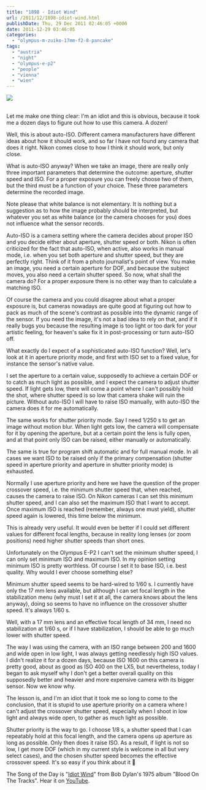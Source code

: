 ```yaml
---
title: "1898 - Idiot Wind"
url: /2011/12/1898-idiot-wind.html
publishDate: Thu, 29 Dec 2011 02:46:05 +0000
date: 2011-12-29 03:46:05
categories: 
  - "olympus-m-zuiko-17mm-f2-8-pancake"
tags: 
  - "austria"
  - "night"
  - "olympus-e-p2"
  - "people"
  - "vienna"
  - "wien"
---
```

<div class="container">
<div class="center"><a target="_blank" href="https://d25zfm9zpd7gm5.cloudfront.net/1200x1200/2011/20111229_002946_ps.jpg"><img src="https://d25zfm9zpd7gm5.cloudfront.net/0600x0600/2011/20111229_002946_ps.jpg" /></a></div>
</div>
<br />

Let me make one thing clear: I'm an idiot and this is obvious, because it took me a dozen days to figure out how to use this camera. A dozen!

Well, this is about auto-ISO. Different camera manufacturers have different ideas about how it should work, and so far I have not found any camera that does it right. Nikon comes close to how I think it should work, but only close.

What is auto-ISO anyway? When we take an image, there are really only three important parameters that determine the outcome: aperture, shutter speed and ISO. For a proper exposure you can freely choose two of them, but the third must be a function of your choice. These three parameters determine the recorded image. 

Note please that white balance is not elementary. It is nothing but a suggestion as to how the image probably should be interpreted, but whatever you set as white balance (or the camera chooses for you) does not influence what the sensor records.

Auto-ISO is a camera setting where the camera decides about proper ISO and you decide either about aperture, shutter speed or both. Nikon is often criticized for the fact that auto-ISO, when active, also works in manual mode, i.e. when you set both aperture and shutter speed, but they are perfectly right. Think of it from a photo journalist's point of view. You make an image, you need a certain aperture for DOF, and because the subject moves, you also need a certain shutter speed. So now, what shall the camera do? For a proper exposure there is no other way than to calculate a matching ISO.

Of course the camera and you could disagree about what a proper exposure is, but cameras nowadays are quite good at figuring out how to pack as much of the scene's contrast as possible into the dynamic range of the sensor. If you need the image, it's not a bad idea to rely on that, and if it really bugs you because the resulting image is too light or too dark for your artistic feeling, for heaven's sake fix it in post-processing or turn auto-ISO off.

What exactly do I expect of a sophisticated auto-ISO function? Well, let's look at it in aperture priority mode, and first with ISO set to a fixed value, for instance the sensor's native value. 

I set the aperture to a certain value, supposedly to achieve a certain DOF or to catch as much light as possible, and I expect the camera to adjust shutter speed. If light gets low, there will come a point where I can't possibly hold the shot, where shutter speed is so low that camera shake will ruin the picture. Without auto-ISO I will have to raise ISO manually, with auto-ISO the camera does it for me automatically.

The same works for shutter priority mode. Say I need 1/250 s to get an image without motion blur. When light gets low, the camera will compensate for it by opening the aperture, but at a certain point the lens is fully open, and at that point only ISO can be raised, either manually or automatically.

The same is true for program shift automatic and for full manual mode. In all cases we want ISO to be raised only if the primary compensation (shutter speed in aperture priority and aperture in shutter priority mode) is exhausted.

Normally I use aperture priority and here we have the question of the proper crossover speed, i.e. the minimum shutter speed  that, when reached, causes the camera to raise ISO. On Nikon cameras I can set this minimum shutter speed, and I can also set the maximum ISO that I want to accept. Once maximum ISO is reached (remember, always one must yield), shutter speed again is lowered, this time below the minimum.

This is already very useful. It would even be better if I could set different values for different focal lengths, because in reality long lenses (or zoom positions) need higher shutter speeds than short ones.

Unfortunately on the Olympus E-P2 I can't set the minimum shutter speed, I can only set minimum ISO and maximum ISO. In my opinion setting minimum ISO is pretty worthless. Of course I set it to base ISO, i.e. best quality. Why would I ever choose something else?

Minimum shutter speed seems to be hard-wired to 1/60 s. I currently have only the 17 mm lens available, but although I can set focal length in the stabilization menu (why must I set it at all, the camera knows about the lens anyway), doing so seems to have no influence on the crossover shutter speed. It's always 1/60 s.

Well, with a 17 mm lens and an effective focal length of 34 mm, I need no stabilization at 1/60 s, or if I have stabilization, I should be able to go much lower with shutter speed.

The way I was using the camera, with an ISO range between 200 and 1600 and wide open in low light, I was always getting needlessly high ISO values. I didn't realize it for a dozen days, because ISO 1600 on this camera is pretty good, about as good as ISO 400 on the LX5, but nevertheless, today I began to ask myself why I don't get a better overall quality on this supposedly better and heavier and more expensive camera with its bigger sensor. Now we know why.

 The lesson is, and I'm an idiot that it took me so long to come to the conclusion, that it is stupid to use aperture priority on a camera where I can't adjust the crossover shutter speed, especially when I shoot in low light and always wide open, to gather as much light as possible.

Shutter priority is the way to go. I choose 1/8 s, a shutter speed that I can repeatably hold at this focal length, and the camera opens up aperture  as long as possible. Only then does it raise ISO. As a result, if light is not so low, I get more DOF (which in my current style is welcome in all but very select cases), and the chosen shutter speed becomes the effective crossover speed. It's so easy if you think about it 🙂

The Song of the Day is "<a target="_blank" href="http://www.lyricsmode.com/lyrics/b/bob_dylan/idiot_wind.html">Idiot Wind</a>" from Bob Dylan's 1975 album "Blood On The Tracks". Hear it on <a href="http://www.youtube.com/watch?v=QnUnoReKP0s" target="_blank">YouTube</a>.
